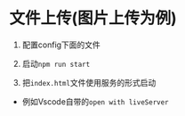 # 文件上传(图片上传为例)

1. 配置config下面的文件

2. 启动`npm run start`

3. 把`index.html`文件使用服务的形式启动

* 例如Vscode自带的`open with liveServer`
